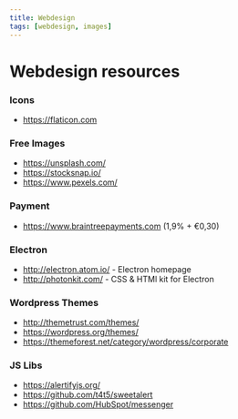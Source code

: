 ```yaml
---
title: Webdesign
tags: [webdesign, images]
---
```


# Webdesign resources

### Icons

* https://flaticon.com

### Free Images

* https://unsplash.com/
* https://stocksnap.io/
* https://www.pexels.com/

### Payment
* https://www.braintreepayments.com (1,9% + €0,30)

### Electron

* http://electron.atom.io/ - Electron homepage
* http://photonkit.com/ - CSS & HTMl kit for Electron

### Wordpress Themes

* http://themetrust.com/themes/
* https://wordpress.org/themes/
* https://themeforest.net/category/wordpress/corporate


### JS Libs

* https://alertifyjs.org/
* https://github.com/t4t5/sweetalert
* https://github.com/HubSpot/messenger
